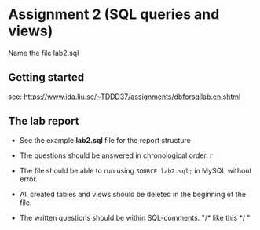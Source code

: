 # Assignment 2 (SQL queries and views)
Name the file lab2.sql


## Getting started
see: https://www.ida.liu.se/~TDDD37/assignments/dbforsqllab.en.shtml


## The lab report
* See the example **lab2.sql** file for the report structure

* The questions should be answered in chronological order. 
r
* The file should be able to run using `SOURCE lab2.sql;` in MySQL without error.

* All created tables and views should be deleted in the beginning of the file.

* The written questions should be within SQL-comments. 
"/* like this */ "
